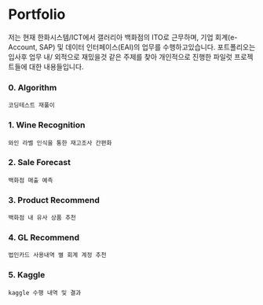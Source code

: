 # Portfolio

저는 현재 한화시스템/ICT에서 갤러리아 백화점의 ITO로 근무하며, 기업 회계(e-Account, SAP) 및 데이터 인터페이스(EAI)의 업무를 수행하고있습니다.
포트폴리오는 입사후 업무 내/ 외적으로 재밌을것 같은 주제를 찾아 개인적으로 진행한 파일럿 프로젝트들에 대한 내용들입니다.

### 0. Algorithm

    코딩테스트 재풀이

### 1. Wine Recognition

    와인 라벨 인식을 통한 재고조사 간편화

### 2. Sale Forecast

    백화점 매출 예측

### 3. Product Recommend

    백화점 내 유사 상품 추천

### 4. GL Recommend

    법인카드 사용내역 별 회계 계정 추천

### 5. Kaggle

    kaggle 수행 내역 및 결과
